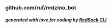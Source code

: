 ### github.com/ruf/redzino_bot

##### generated with love for coding by [RedSock CLI](https://github.com/Red-Sock/rscli)